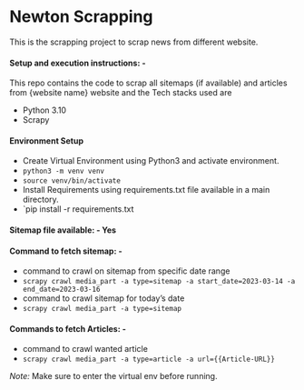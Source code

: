 # Newton Scrapping
This is the scrapping project to scrap news from different website.


#### Setup and execution instructions: - 

This repo contains the code to scrap all sitemaps (if available) and articles from {website name} website and the Tech stacks used are
- Python 3.10
- Scrapy


#### Environment Setup 

- Create Virtual Environment using Python3 and activate environment.
- `python3 -m venv venv`
- `source venv/bin/activate`
- Install Requirements using requirements.txt file available in a main directory.
- `pip install -r requirements.txt


#### Sitemap file available: - Yes


#### Command to fetch sitemap: - 

- command to crawl on sitemap from specific date range
- `scrapy crawl media_part -a type=sitemap -a start_date=2023-03-14 -a end_date=2023-03-16`
- command to crawl sitemap for today’s date
- `scrapy crawl media_part -a type=sitemap`


#### Commands to fetch Articles: - 

- command to crawl wanted article
- `scrapy crawl media_part -a type=article -a url={{Article-URL}}`

*Note:* Make sure to enter the virtual env before running.